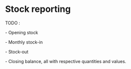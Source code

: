 # Stock reporting

TODO :&#x20;

\- Opening stock

\- Monthly stock-in

\- Stock-out

\- Closing balance, all with respective quantities and values.
